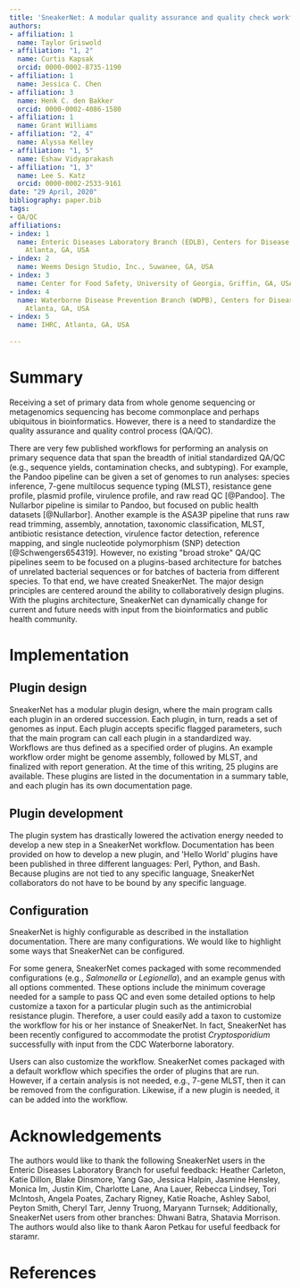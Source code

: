 ```yaml
---
title: 'SneakerNet: A modular quality assurance and quality check workflow for primary genomic and metagenomic read data'
authors:
- affiliation: 1
  name: Taylor Griswold
- affiliation: "1, 2"
  name: Curtis Kapsak
  orcid: 0000-0002-8735-1190
- affiliation: 1
  name: Jessica C. Chen
- affiliation: 3
  name: Henk C. den Bakker
  orcid: 0000-0002-4086-1580
- affiliation: 1
  name: Grant Williams
- affiliation: "2, 4"
  name: Alyssa Kelley
- affiliation: "1, 5"
  name: Eshaw Vidyaprakash
- affiliation: "1, 3"
  name: Lee S. Katz
  orcid: 0000-0002-2533-9161
date: "29 April, 2020"
bibliography: paper.bib
tags:
- QA/QC
affiliations:
- index: 1
  name: Enteric Diseases Laboratory Branch (EDLB), Centers for Disease Control and Prevention,
    Atlanta, GA, USA
- index: 2
  name: Weems Design Studio, Inc., Suwanee, GA, USA
- index: 3
  name: Center for Food Safety, University of Georgia, Griffin, GA, USA
- index: 4
  name: Waterborne Disease Prevention Branch (WDPB), Centers for Disease Control and Prevention,
    Atlanta, GA, USA
- index: 5
  name: IHRC, Atlanta, GA, USA
  
---
```


# Summary

Receiving a set of primary data from whole genome sequencing or metagenomics sequencing has become commonplace and perhaps ubiquitous in bioinformatics.
However, there is a need to standardize the quality assurance and quality control process (QA/QC).

There are very few published workflows for performing an analysis on primary sequence data that span the breadth of initial standardized QA/QC (e.g., sequence yields, contamination checks, and subtyping).
For example, the Pandoo pipeline can be given a set of genomes to run analyses: species inference, 7-gene multilocus sequence typing (MLST), resistance gene profile, plasmid profile, virulence profile, and raw read QC [@Pandoo].
The Nullarbor pipeline is similar to Pandoo, but focused on public health datasets [@Nullarbor].
Another example is the ASA3P pipeline that runs raw read trimming, assembly, annotation, taxonomic classification, MLST, antibiotic resistance detection, virulence factor detection, reference mapping, and single nucleotide polymorphism (SNP) detection [@Schwengers654319].
However, no existing "broad stroke" QA/QC pipelines seem to be focused on a plugins-based architecture for batches of unrelated bacterial sequences or for batches of bacteria from different species.
To that end, we have created SneakerNet.
The major design principles are centered around the ability to collaboratively design plugins.
With the plugins architecture, SneakerNet can dynamically change for current and future needs
with input from the bioinformatics and public health community.

# Implementation

## Plugin design

SneakerNet has a modular plugin design, where the main program calls each plugin in an ordered succession.
Each plugin, in turn, reads a set of genomes as input.
Each plugin accepts specific flagged parameters, such that
the main program can call each plugin in a standardized way.
Workflows are thus defined as a specified order of plugins. 
An example workflow order might be genome assembly, followed by MLST, and finalized with report generation.
At the time of this writing, 25 plugins are available.
These plugins are listed in the documentation in a summary table,
and each plugin has its own documentation page.

## Plugin development

The plugin system has drastically lowered the activation energy needed to develop a new step in a
SneakerNet workflow. Documentation has been provided on how to develop a new plugin,
and 'Hello World' plugins have been published in three different languages: Perl, Python, and Bash.
Because plugins are not tied to any specific language, SneakerNet collaborators do not have to be bound by any specific language.

## Configuration

SneakerNet is highly configurable as described in the installation documentation.
There are many configurations.
We would like to highlight some ways that SneakerNet can be configured.

For some genera, SneakerNet comes packaged with some recommended configurations (e.g., _Salmonella_ or _Legionella_),
and an example genus with all options commented.
These options include the minimum coverage needed for a sample to pass QC
and even some detailed options to help customize a taxon for a particular plugin such as the antimicrobial resistance plugin.
Therefore, a user could easily add a taxon to customize the workflow for his or her instance of SneakerNet.
In fact, SneakerNet has been recently configured to accommodate the protist _Cryptosporidium_ successfully with input from the CDC Waterborne laboratory.

Users can also customize the workflow.
SneakerNet comes packaged with a default workflow which specifies the order of plugins that are run.
However, if a certain analysis is not needed, e.g., 7-gene MLST, then it can be removed from the configuration.
Likewise, if a new plugin is needed, it can be added into the workflow.

# Acknowledgements

The authors would like to thank the following SneakerNet users in the Enteric Diseases Laboratory Branch for useful feedback: Heather Carleton, Katie Dillon, Blake Dinsmore, Yang Gao, Jessica Halpin, Jasmine Hensley, Monica Im, Justin Kim, Charlotte Lane, Ana Lauer, Rebecca Lindsey, Tori McIntosh, Angela Poates, Zachary Rigney, Katie Roache, Ashley Sabol, Peyton Smith, Cheryl Tarr, Jenny Truong, Maryann Turnsek; Additionally, SneakerNet users from other branches: Dhwani Batra, Shatavia Morrison. The authors would also like to thank Aaron Petkau for useful feedback for staramr.

# References

